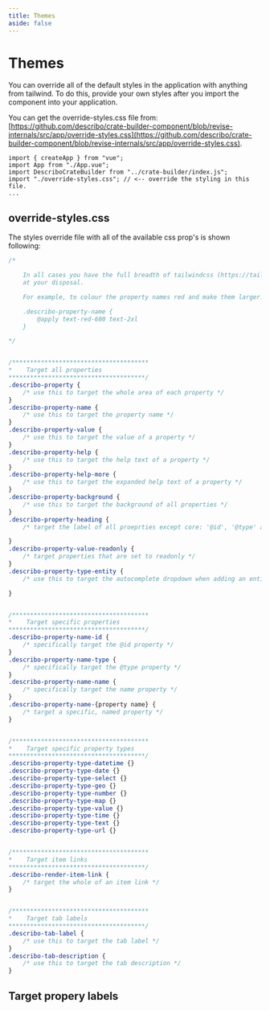 ```yaml
---
title: Themes
aside: false
---
```


# Themes

You can override all of the default styles in the application with anything from tailwind. To do
this, provide your own styles after you import the component into your application.

You can get the override-styles.css file from:
[https://github.com/describo/crate-builder-component/blob/revise-internals/src/app/override-styles.css](https://github.com/describo/crate-builder-component/blob/revise-internals/src/app/override-styles.css).

```JS
import { createApp } from "vue";
import App from "./App.vue";
import DescriboCrateBuilder from "../crate-builder/index.js";
import "./override-styles.css"; // <-- override the styling in this file.
...
```

## override-styles.css

The styles override file with all of the available css prop's is shown following:

```css
/*

    In all cases you have the full breadth of tailwindcss (https://tailwindcss.com/docs/installation)
    at your disposal.

    For example, to colour the property names red and make them larger:

    .describo-property-name {
        @apply text-red-600 text-2xl
    }

*/


/**************************************
*    Target all properties
**************************************/
.describo-property {
    /* use this to target the whole area of each property */
}
.describo-property-name {
    /* use this to target the property name */
}
.describo-property-value {
    /* use this to target the value of a property */
}
.describo-property-help {
    /* use this to target the help text of a property */
}
.describo-property-help-more {
    /* use this to target the expanded help text of a property */
}
.describo-property-background {
    /* use this to target the background of all properties */
}
.describo-property-heading {
    /* target the label of all proeprties except core: '@id', '@type' and 'name' */

}
.describo-property-value-readonly {
    /* target properties that are set to readonly */
}
.describo-property-type-entity {
    /* use this to target the autocomplete dropdown when adding an entity */

}


/**************************************
*    Target specific properties
**************************************/
.describo-property-name-id {
    /* specifically target the @id property */
}
.describo-property-name-type {
    /* specifically target the @type property */
}
.describo-property-name-name {
    /* specifically target the name property */
}
.describo-property-name-{property name} {
    /* target a specific, named property */
}


/**************************************
*    Target specific property types
**************************************/
.describo-property-type-datetime {}
.describo-property-type-date {}
.describo-property-type-select {}
.describo-property-type-geo {}
.describo-property-type-number {}
.describo-property-type-map {}
.describo-property-type-value {}
.describo-property-type-time {}
.describo-property-type-text {}
.describo-property-type-url {}


/**************************************
*    Target item links
**************************************/
.describo-render-item-link {
    /* target the whole of an item link */
}


/**************************************
*    Target tab labels
**************************************/
.describo-tab-label {
    /* use this to target the tab label */
}
.describo-tab-description {
    /* use this to target the tab description */
}

```

## Target propery labels
